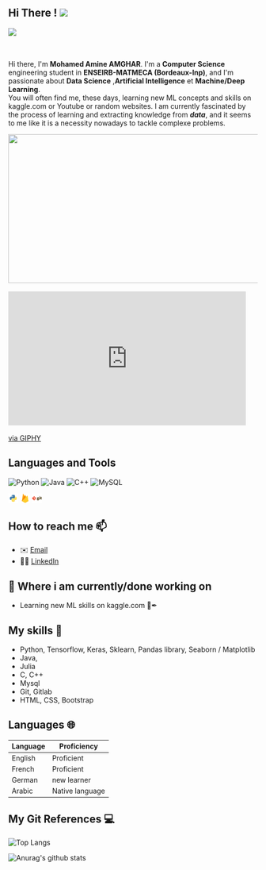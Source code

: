 ## Hi There ! <img src="https://raw.githubusercontent.com/MartinHeinz/MartinHeinz/master/wave.gif" width="30px">
![](https://visitor-badge.laobi.icu/badge?page_id=mamghar001)

<br>

Hi there, I'm **Mohamed Amine AMGHAR**. I'm a **Computer Science** engineering student in **ENSEIRB-MATMECA (Bordeaux-Inp)**, and I'm passionate about **Data Science** ,**Artificial Intelligence** et **Machine/Deep Learning**.<br>
You will often find me, these days, learning new ML concepts and skills on kaggle.com or Youtube or random websites. I am currently fascinated by the process of learning and extracting knowledge from ***data***, and it seems to me like it is a necessity nowadays to tackle complexe problems.

<p align="center" >
  <img src="https://giphy.com/gifs/gigabyte-official-ai-machine-learning-gigabyte-iPj5oRtJzQGxwzuCKV" width="600" height="300">
</p >
<!--div class="tenor-gif-embed" data-postid="17208484" data-share-method="host" data-width="100%" data-aspect-ratio="1.0"><a href="https://tenor.com/view/machine-learning-baby-crying-deep-learning-sad-math-gif-17208484">Machine Learning Baby Crying GIF</a> from <a href="https://tenor.com/search/machinelearning-gifs">Machinelearning GIFs</a></div><script type="text/javascript" async src="https://tenor.com/embed.js"></script
https://images.squarespace-cdn.com/content/v1/580fa9f7e58c62cb7501937b/1496358009519-3OOP60SU1L9CWOXN544R/ke17ZwdGBToddI8pDm48kJRqFJ19D4P4EwsC9z3fiewUqsxRUqqbr1mOJYKfIPR7LoDQ9mXPOjoJoqy81S2I8N_N4V1vUb5AoIIIbLZhVYy7Mythp_T-mtop-vrsUOmeInPi9iDjx9w8K4ZfjXt2dn3So03l79BKEoq-AWKelKdncgyogL09V32_rYUHj6maCjLISwBs8eEdxAxTptZAUg/bedroom.gif?format=2500w-->

<iframe src="https://giphy.com/embed/iPj5oRtJzQGxwzuCKV" width="480" height="270" frameBorder="0" class="giphy-embed" allowFullScreen></iframe><p><a href="https://giphy.com/gifs/gigabyte-official-ai-machine-learning-gigabyte-iPj5oRtJzQGxwzuCKV">via GIPHY</a></p>

  ## Languages and Tools 
![Python](https://img.shields.io/badge/-Python-black?style=flat-square&logo=Python) 
![Java](https://img.shields.io/badge/-java-E34A86?style=flat-square&logo=java)
![C++](https://img.shields.io/badge/-C++-00599C?style=flat-square&logo=c++)
![MySQL](https://img.shields.io/badge/-MYSQL-black?style=flat-square&logo=mysql)

<code><img height="20" src="https://raw.githubusercontent.com/github/explore/80688e429a7d4ef2fca1e82350fe8e3517d3494d/topics/python/python.png"></code>
<code><img height="20" src="https://raw.githubusercontent.com/github/explore/80688e429a7d4ef2fca1e82350fe8e3517d3494d/topics/firebase/firebase.png"></code>
<code><img height="20" src="https://raw.githubusercontent.com/github/explore/80688e429a7d4ef2fca1e82350fe8e3517d3494d/topics/git/git.png"></code>


##  How to reach me 📫
 * ✉️  [Email](mailto:mamghar001@bordeaux-inp.fr)
 * 👨💼 [LinkedIn](https://www.linkedin.com/in/mohamed-amine-amghar-a81119196) 

<!--
## 📰 Blog Posts
<!-- BLOG-POST-LIST:START 
- Coming Soon 🔨✒
<!-- BLOG-POST-LIST:END -->

## 💼 Where i am currently/done working on
- Learning new ML skills on kaggle.com 🔨✒


## My skills 📜


- Python, Tensorflow, Keras, Sklearn, Pandas library, Seaborn / Matplotlib
- Java, 
- Julia
- C, C++
- Mysql
- Git, Gitlab
- HTML, CSS, Bootstrap



## Languages 🌐

| Language      | Proficiency                                                               |
| ------------- | ------------------------------------------------------------------------- |
| English       | Proficient              |
| French        | Proficient  |
| German        | new learner      |
| Arabic        | Native language  |                                                         |

## My Git References 💻

![Top Langs](https://github-readme-stats.vercel.app/api/top-langs/?username=mamghar001&layout=compact)

![Anurag's github stats](https://github-readme-stats.vercel.app/api?username=mamghar001&show_icons=true&theme=radical)
